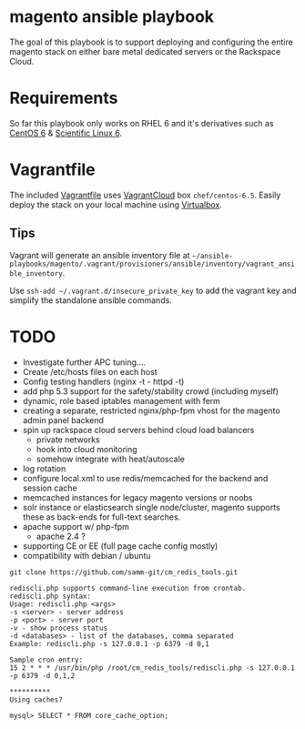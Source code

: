 # magento ansible playbook
The goal of this playbook is to support deploying and configuring the entire magento stack on either bare metal dedicated servers or the Rackspace Cloud. 

# Requirements
So far this playbook only works on RHEL 6 and it's derivatives such as [CentOS 6](http://www.centos.org/) & [Scientific Linux 6](https://www.scientificlinux.org/).

# Vagrantfile
The included [Vagrantfile](https://docs.vagrantup.com/v2/vagrantfile/) uses [VagrantCloud](https://vagrantcloud.com/) box `chef/centos-6.5`. Easily deploy the stack on your local machine using [Virtualbox](https://www.virtualbox.org/).

## Tips
Vagrant will generate an ansible inventory file at `~/ansible-playbooks/magento/.vagrant/provisioners/ansible/inventory/vagrant_ansible_inventory`.

Use `ssh-add ~/.vagrant.d/insecure_private_key` to add the vagrant key and simplify the standalone ansible commands. 

# TODO
- Investigate further APC tuning....
- Create /etc/hosts files on each host
- Config testing handlers (nginx -t - httpd -t)
- add php 5.3 support for the safety/stability crowd (including myself)
- dynamic, role based iptables management with ferm
- creating a separate, restricted nginx/php-fpm vhost for the magento admin panel backend
- spin up rackspace cloud servers behind cloud load balancers
  - private networks
  - hook into cloud monitoring
  - somehow integrate with heat/autoscale
- log rotation
- configure local.xml to use redis/memcached for the backend and session cache 
- memcached instances for legacy magento versions or noobs
- solr instance or elasticsearch single node/cluster, magento supports these as back-ends for full-text searches. 
- apache support w/ php-fpm
  - apache 2.4 ?
- supporting CE or EE (full page cache config mostly)
- compatibility with debian / ubuntu

```
git clone https://github.com/samm-git/cm_redis_tools.git

rediscli.php supports command-line execution from crontab.
rediscli.php syntax:
Usage: rediscli.php <args>
-s <server> - server address
-p <port> - server port
-v - show process status
-d <databases> - list of the databases, comma separated
Example: rediscli.php -s 127.0.0.1 -p 6379 -d 0,1

Sample cron entry:
15 2 * * * /usr/bin/php /root/cm_redis_tools/rediscli.php -s 127.0.0.1 -p 6379 -d 0,1,2

**********
Using caches?

mysql> SELECT * FROM core_cache_option;
```
